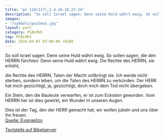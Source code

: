 ```yaml
---
title: "ps 118(117),2.4.16-18.22-24"
description: "So soll Israel sagen: Denn seine Huld währt ewig. So sollen sagen, die den HERRN fürchten:  Denn seine Huld währt ewig. Die Rechte des HERRN, sie erhöht,   die Rechte des HERRN, Taten der Macht vollbringt sie. Ich werde nicht sterben, sondern leben,  um die Taten des HERRN zu ...."
images:
- "/symbols/psalmus.jpg"
layout: post
category: PSALMUS
tag: PSALMUS
date: 2024-04-07 07:00:00 +0100
---
```

So soll Israel sagen: Denn seine Huld währt ewig.
So sollen sagen, die den HERRN fürchten: 
Denn seine Huld währt ewig.
Die Rechte des HERRN, sie erhöht, 

die Rechte des HERRN, Taten der Macht vollbringt sie.
Ich werde nicht sterben, sondern leben, 
um die Taten des HERRN zu verkünden.<!--more-->
Der HERR hat mich gezüchtigt, ja, gezüchtigt, doch mich dem Tod nicht übergeben.

Ein Stein, den die Bauleute verwarfen, 
er ist zum Eckstein geworden.
Vom HERRN her ist dies gewirkt, 
ein Wunder in unseren Augen.

Dies ist der Tag, den der HERR gemacht hat; 
wir wollen jubeln und uns über ihn freuen.<br>
[Quelle: Evangelizo](https://evangeliumtagfuertag.org/DE/gospel)

[Textstelle auf Bibelserver](https://www.bibleserver.com/EU/ps118(117),2.4.16-18.22-24)
